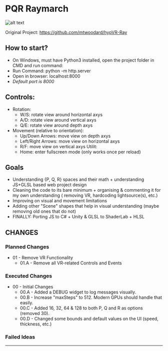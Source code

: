 # PQR Raymarch

![alt text](https://raw.githubusercontent.com/mtwoodard/hypVR-Ray/master/images/437_screenshot.PNG)

Original Project: https://github.com/mtwoodard/hypVR-Ray

## How to start?

* On Windows, must have Python3 installed, open the project folder in CMD and run command:
* Run Command: python -m http.server <PORT>
* Open in browser: localhost:8000 <PORT>
* _Default port is 8000_



## Controls:

* Rotation:
  * W/S: rotate view around horizontal axys
  * A/D: rotate view around vertical axys
  * Q/E: rotate view around depth axys
* Movement (relative to orientation):
  * Up/Down Arrows: move view on depth axys
  * Left/Right Arrows: move view on horizontal axys
  * R/F: move view on vertical axys
Utilit:
  * Home: enter fullscreen mode (only works once per reload)



## Goals
* Understanding {P, Q, R} spaces and their math + understanding JS+GLSL based web project design
* Cleaning the code to its bare minimum + organising & commenting it for my own understanding ( removing VR, hardcoding lightsource(s), etc.)
* Improving on visual and movement limitations
* Adding other "Scene" shapes that help in visual understanding (maybe removing old ones that do not)
* FINALLY: Porting JS to C# + Unity & GLSL to ShaderLab + HLSL


## CHANGES


### Planned Changes
* 01 - Remove VR Functionality
  * 01.A - Remove all VR-related Controls and Events

### Executed Changes
* 00 - Initial Changes
  * 00.A - Added a DEBUG widget to log messages visually.
  * 00.B - Increase "maxSteps" to 512. Modern GPUs should handle that easily.
  * 00.C - Added 16, 32, 64 & 128 to both P, Q and R as options (removed 30).
  * 00.D - Changed some bounds and default values on the UI (speed, thickness, etc.)

### Failed Ideas


***


